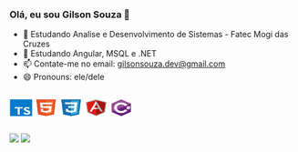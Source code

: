 ### Olá, eu sou Gilson Souza 👋

- 🌱 Estudando Analise e Desenvolvimento de Sistemas - Fatec Mogi das Cruzes
- 🌱 Estudando Angular, MSQL e .NET
- 📫 Contate-me no email: gilsonsouza.dev@gmail.com
- 😄 Pronouns: ele/dele

<!--
<div>
  <a href="linkedin.com/in/gilsonsouza-dev">
  <img height="180em" src="https//github-readme-stats.vercel.app/api?username=GilsonSouzaDev&show_icons=true&theme=dracula&include_all_commits=true&count_private=true"/>
  <img height="180em" src="https//github-readme-stats.vercel.app/api/top-langs/?username=GilsonSouzaDev&layout=compact&langs_count=16&theme=dracula"/>
</div>
-->

<div style="display: inline_block"><br>
  <img align="center" alt="Gilson-Ts" height="30" width="40" src="https://raw.githubusercontent.com/devicons/devicon/master/icons/typescript/typescript-plain.svg">
  <img align="center" alt="Gilson-HTML" height="30" width="40" src="https://raw.githubusercontent.com/devicons/devicon/master/icons/html5/html5-original.svg">
  <img align="center" alt="Gilson-CSS" height="30" width="40" src="https://raw.githubusercontent.com/devicons/devicon/master/icons/css3/css3-original.svg">
  <img align="center" alt="Gilson-Angular" height="30" width="40" src="https://raw.githubusercontent.com/devicons/devicon/master/icons/angularjs/angularjs-original.svg">
  <img align="center" alt="Gilson-Csharp" height="30" width="40" src="https://raw.githubusercontent.com/devicons/devicon/master/icons/csharp/csharp-original.svg">
</div>
  
  ##
 
<div> 
  <a href = "mailto:gilsonsouza.dev@gmail.com"><img src="https://img.shields.io/badge/-Gmail-%23333?style=for-the-badge&logo=gmail&logoColor=white" target="_blank"></a>
  <a href="https://www.linkedin.com/in/gilsonsouza-dev" target="_blank"><img src="https://img.shields.io/badge/-LinkedIn-%230077B5?style=for-the-badge&logo=linkedin&logoColor=white" ></a> 
</div>
